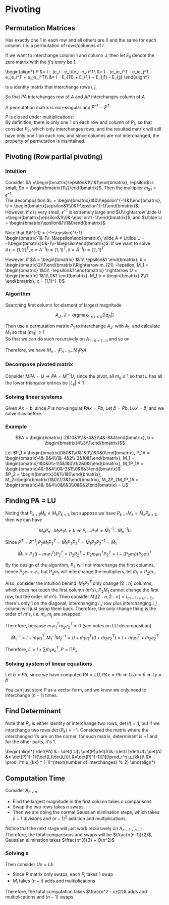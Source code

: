 # Pivoting

## Permutation Matrices
Has exactly one $1$ in each row and all others are $0$ and the same for each column. i.e. a permutation of rows/columns of $I$. 

If we want to interchange column 1 and column J, then let $E_{ij}$ denote the zero matrix with the $ij$'s entry be $1$. 

\begin{align*}
P &= I - (e_i - e_j)(e_i-e_j)^T\\
&= I - (e_ie_i^T - e_ie_j^T - e_je_i^T + e_je_j^T)\\
&= I - E_{11} + E_{1j} + E_{j1} - E_{jj}
\end{align*}

Is a identity matrix that interchange rows $i,j$. 

So that $PA$ interchanges row of $A$ and $AP$ interchanges column of $A$ 

A permutation matrix is non-singular and $P^{-1} = P^T$

$P$ is closed under multiplications:  
By definition, there is only one $1$ on each row and column of $P_1$, so that consider $P_2$, which only interchanges rows, and the resulted matrix will still have only one $1$ on each row, and since columns are not interchanged, the property of permutation is maintained. 

## Pivoting (Row partial pivoting)
### Intuition
Consider $A =\begin{bmatrix}\epsilon&1\\1&1\end{bmatrix}, \epsilon$ is small, $b = \begin{bmatrix}1\\2\end{bmatrix}$. Then the multiplier $m_{21} = \epsilon^{-1}$.  
The decomposition $L = \begin{bmatrix}1&0\\\epsilon^{-1}&1\end{bmatrix}, U = \begin{bmatrix}\epsilon&1\\0&1-\epsilon^{-1}\end{bmatrix}$.   
However, if $\epsilon$ is very small, $\epsilon^{-1}$ is extremely large and $U\rightarrow \tilde U =\begin{bmatrix}\epsilon&1\\0&-\epsilon^{-1}\end{bmatrix}$, and $L\tilde U = \begin{bmatrix}\epsilon&1\\1&0\end{bmatrix}$

Note that $A^{-1} = (-1+\epsilon)^{-1} \begin{bmatrix}1&-1\\-1&\epsilon\end{bmatrix}, \tilde A = L\tilde U = -1\begin{bmatrix}0&-1\\-1&\epsilon\end{bmatrix}$. If we want to solve  
$Ax = [1,2]^T, x = A^{-1}b\approx [1,1]^T, \tilde x = \tilde A^{-1}b \approx [2, 1]^T$

However, if $A = 
\begin{bmatrix}
1&1\\
\epsilon&1
\end{bmatrix}, b = \begin{bmatrix}2\\1\end{bmatrix}\Rightarrow m_{21} =\epsilon, M_1 = \begin{bmatrix}
1&0\\
-\epsilon&1
\end{bmatrix} \rightarrow U = \begin{bmatrix}
1&1\\
0&1
\end{bmatrix}, M_1 b = \begin{bmatrix}
2\\1
\end{bmatrix}, x = [1,1]^{-1}$

### Algorithm
Searching first column for element of largest magnitude

$$A_{J\cdot}, J = arg\max_{1\leq j \leq n}\{|a_{j1}|\}$$

Then use a permutation matrix $P_1$ to interchange $A_J\cdot$ with $A_1\cdot$ and calculate $M_1$ so that $|m_{i1}|\leq 1$  
So that we can do such recursively on $A_{1:n\times 1:n}$ and so on

Therefore, we have $M_{n-1}P_{n-1}...M_1P_1A$

### Decompose pivoted matrix
Consider $MPA = U\Rightarrow PA = M^{-1}U$, since the pivot, all $m_{ij}\leq 1$ so that $L$ has all the lower triangular entries be $|L_{ij}|\leq 1$

### Solving linear systems
Given $Ax =b$, since $P$ is non-singular $PAx = Pb$, Let $\hat b = Pb, LU x = \hat b$, and we solve it as before. 

### Example 

$$A = \begin{bmatrix}-2&10&1\\1&-4&2\\4&-8&4\end{bmatrix}, b = \begin{bmatrix}4\\3\\1\end{bmatrix}$$

Let $P_1 = \begin{bmatrix}0&0&1\\0&1&0\\1&0&0\end{bmatrix}, P_1A = \begin{bmatrix}4&-8&4\\1&-4&2\\-2&10&1\end{bmatrix}, M_1 = \begin{bmatrix}1&0&0\\-1/4&1&0\\1/2&0&1\end{bmatrix}, M_1P_1A = \begin{bmatrix}4&-8&4\\0&-2&1\\0&6&3\end{bmatrix}$  
$P_2 = \begin{bmatrix}0&1\\1&0\end{bmatrix}, M_2=\begin{bmatrix}1&0\\1/3&1\end{bmatrix}, M_2P_2M_1P_1A = \begin{bmatrix}4&-8&4\\0&6&3\\0&0&2\end{bmatrix} = U$

## Finding PA = LU
Noting that $P_{k+1}M_k \neq M_kP_{k+1}$, but suppose we have $P_{k+1}M_k = \hat M_k P_{k+1}$, then we can have 

$$M_nP_n...M_1P_1A = b \Rightarrow P_n...P_1A = \hat M_1^{-1}...\hat M^{-1}_n b$$

Since $P^T = P^{-1}, P_2M_1P_2^T = \hat M_1 P_2P_2^T = \hat M_1P_2P_2^{-1} = \hat M_1$  

$$\hat M_1 = P_2(I-m_1e_1^T)P_2^T = P_2P_2^T - P_2m_1e_1^TP_2^T = I - (P_2m_1)(P_2e_1)^T$$

By the design of the algorithm, $P_2$ will not interchange the first columns, hence $P_2e_1 = e_1$, but $P_2m_1$ will interchange the multipliers, let $\hat m_1 = P_2m_1$.  

Also, consider the intuition behind: $M_1P_2^T$ only change $[2:n]$ columns, which does not touch the first column ($m$'s), $P_2M_1$ cannot change the first row, but the order of $m$'s. Then consider $M_1[2:n, 2:n] = I_{(n-1)\times (n-1)}$, there's only $1$ on the diagonal,  interchanging $i,j$ row plus interchanging $i,j$ column will just swap them back. Therefore, the only change thing is the order of $m$'s, i.e. $m_i, m_j$ are swapped. 

Therefore, because $m_1e_1^Tm_2e_2^T = 0$ (see notes on LU decomposition)

$$\hat M_1^{-1} = I + \hat m_1e_1^T, M_1^{-1}M_2^{-1} = (I + \hat m_1e_1^T)(I + \hat m_2e_2^T) = I + \hat m_1e_1^T + \hat m_2e_2^T$$

Therefore, $L = I + \sum \hat m_k e_k^T, P = \prod P_k$

### Solving system of linear equations
Let $\hat b = Pb$, since we have computed $PA=LU, PAx = Pb\Rightarrow LUx = \hat b\Rightarrow Ly = \hat b$

You can just store $P$ as a vector form, and we know we only need to interchange $(n-1)$ times. 

## Find Determinant
Note that $P_k$ is either identity or interchange two rows, $\det(I)=1$, but if we interchange two rows $\det(P_k)=-1$.   Considered the matrix where the interchanged 1's are on the corner, for such matrix, determinant is $-1$ and for the other parts, it's $1$. 

\begin{align*}
\det(PA) &= \det(LU)\\
\det(P)\det(A)&=\det(L)\det(U)\\
\det(A) &= \det(P)^{-1}{\det(L)\det(U)}\\
&=\det(P)^{-1}[1][\prod_i^n u_{kk}]\\
&= \prod_i^n u_{kk} * (-1)^{\text{number of interchanges} \% 2}
\end{align*}

## Computation Time
Consider $A_{n\times n}$  

- Find the largest magnitude in the first column takes $n$ comparisons  
- Swap the two rows takes $n$ swaps. 
- Then we are doing the normal Gaussian elimination steps, which takes $n-1$ divisions and $(n-1)^2$ addition and multiplications. 

Notice that the next stage will just work recursively on $A_{n-1\times n-1}$. 
Therefore, the total comparisons and swaps will be $\frac{n(n-1)}{2}$, Gaussian elimination takes $\frac{n^3}{3} + O(n^2)$

### Solving x
Then consider $Ux = Lb$
 - Since $P$ matrix only swaps, each $P_i$ takes 1 swap
 - $M_i$ takes $(n-i)$ adds and multiplications

Therefore, the total computation takes $\frac{n^2 - n}{2}$ adds and multiplications and $(n-1)$ swaps. 
